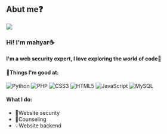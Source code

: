 ## Abut me❓️

<img  align="center" src="https://user-images.githubusercontent.com/112952589/225633987-c75584ed-0208-44e8-a91d-3c26ea007525.svg">
<h3>Hi! I'm mahyar☕️</h3>
<h4>I'm a web security expert, 
I love exploring the world of code🔸️</h4>
<h4>💬Things I'm good at:</h4>

![Python](https://img.shields.io/badge/python-3670A0?style=for-the-badge&logo=python&logoColor=ffdd54)
![PHP](https://img.shields.io/badge/php-%23777BB4.svg?style=for-the-badge&logo=php&logoColor=white)
![CSS3](https://img.shields.io/badge/css3-%231572B6.svg?style=for-the-badge&logo=css3&logoColor=white)
![HTML5](https://img.shields.io/badge/html5-%23E34F26.svg?style=for-the-badge&logo=html5&logoColor=white)
![JavaScript](https://img.shields.io/badge/javascript-%23323330.svg?style=for-the-badge&logo=javascript&logoColor=%23F7DF1E)
![MySQL](https://img.shields.io/badge/mysql-%2300f.svg?style=for-the-badge&logo=mysql&logoColor=white)

<h4>What I do:</h4>
  <ul>
    <li>🔐Website security</li>
    <li>💬Counseling</li>
    <li>💡Website backend</li>
  </ul>

<a href=&quothttps://github.com/mahyarrdev>
